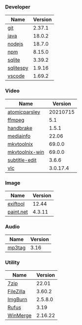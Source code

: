 
### Developer
Name                                                                       | Version
----                                                                       | -------
[git](https://github.com/git-for-windows/git/releases)                     | 2.37.1
[java](https://www.oracle.com/java/technologies/downloads/)                | 18.0.2
[nodejs](https://nodejs.org/en/download/current/)                          | 18.7.0
[npm](https://github.com/npm/cli)                                          | 8.15.0
[sqlite](http://www.sqlite.org/download.html)                              | 3.39.2
[sqlitespy](http://www.yunqa.de/delphi/doku.php/products/sqlitespy/index)  | 1.9.16
[vscode](https://code.visualstudio.com/updates)                            | 1.69.2

### Video
Name                                                                       | Version
----                                                                       | -------
[atomicparsley](https://github.com/wez/atomicparsley)                      | 20210715
[ffmpeg](http://www.ffmpeg.org/download.html)                              | 5.1
[handbrake](http://handbrake.fr/downloads.php)                             | 1.5.1
[mediainfo](http://mediaarea.net/us/MediaInfo/Download/Windows)            | 22.06
[mkvtoolnix](https://mkvtoolnix.download/downloads.html)                   | 69.0.0
[mkvtoolnix-win](http://www.fosshub.com/MKVToolNix.html)                   | 69.0.0
[subtitle-edit](https://github.com/SubtitleEdit/subtitleedit/releases)     | 3.6.6
[vlc](https://www.videolan.org/vlc/download-windows.html)                  | 3.0.17.4

### Image
Name                                                                       | Version
----                                                                       | -------
[exiftool](http://www.sno.phy.queensu.ca/~phil/exiftool/)                  | 12.44
[paint.net](http://www.getpaint.net/download.html)                         | 4.3.11

### Audio
Name                                                                       | Version
----                                                                       | -------
[mp3tag](http://www.mp3tag.de/en/download.html)                            | 3.16

### Utility
Name                                                                       | Version
----                                                                       | -------
[7zip](http://www.7-zip.org/download.html)                                 | 22.01
[FileZilla](https://filezilla-project.org/download.php?show_all=1)         | 3.60.2
[ImgBurn](http://www.imgburn.com/index.php?act=download)                   | 2.5.8.0
[Rufus](https://github.com/pbatard/rufus/releases)                         | 3.19
[WinMerge](http://winmerge.org/downloads/)                                 | 2.16.22
